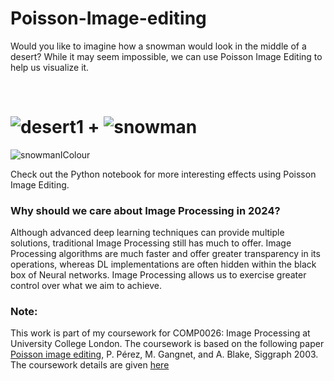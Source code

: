 # Poisson-Image-editing

Would you like to imagine how a snowman would look in the middle of a desert? While it may seem impossible, we can use Poisson Image Editing to help us visualize it.

<br>

![desert1](https://github.com/Sk4587/Poisson-Image-editing/assets/46374770/ff80896b-a511-43bd-8768-404ff46d27c0)
+
![snowman](https://github.com/Sk4587/Poisson-Image-editing/assets/46374770/a5df25d6-2556-4c94-869d-9fd614c176e7)
=
![snowmanIColour](https://github.com/Sk4587/Poisson-Image-editing/assets/46374770/cc15e750-63b6-4d76-8c9f-30654f526daa)

Check out the Python notebook for more interesting effects using Poisson Image Editing.


### Why should we care about Image Processing in 2024? 
Although advanced deep learning techniques can provide multiple solutions, traditional Image Processing still has much to offer. Image Processing algorithms are much faster and offer greater transparency in its operations, whereas DL implementations are often hidden within the black box of Neural networks. Image Processing allows us to exercise greater control over what we aim to achieve.


### Note:
This work is part of my coursework for COMP0026: Image Processing at University College London. The coursework is based on the following paper [Poisson image editing](http://www.irisa.fr/vista/Papers/2003_siggraph_perez.pdf), P. Pérez, M. Gangnet, and A. Blake, Siggraph 2003. The coursework details are given [here](https://github.com/Sk4587/Poisson-Image-editing/blob/main/Poisson%20Image%20Editing%20Coursework.pdf)

